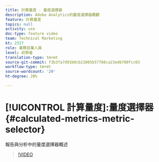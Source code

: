 ```yaml
---
title: 計算量度 - 量度選擇器
description: Adobe Analytics的量度選擇器概觀
feature: 計算量度
topics: null
activity: use
doc-type: feature video
team: Technical Marketing
kt: 2317
role: 業務從業人員
level: 初學者
translation-type: tm+mt
source-git-commit: f3b3fa7d91b0cb21005b57768ca23ed6700fcc03
workflow-type: tm+mt
source-wordcount: '29'
ht-degree: 20%

---
```



# [!UICONTROL 計算量度]:量度選擇器  {#calculated-metrics-metric-selector}

報告與分析中的量度選擇器概述

>[!VIDEO](https://video.tv.adobe.com/v/25410/?quality=12)
